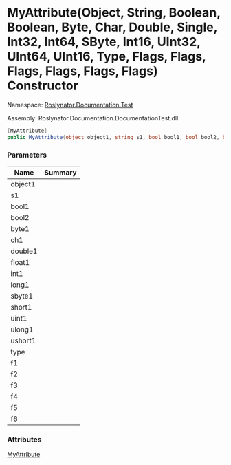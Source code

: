 # MyAttribute\(Object, String, Boolean, Boolean, Byte, Char, Double, Single, Int32, Int64, SByte, Int16, UInt32, UInt64, UInt16, Type, Flags, Flags, Flags, Flags, Flags, Flags\) Constructor

Namespace: [Roslynator.Documentation.Test](../../README.md)

Assembly: Roslynator\.Documentation\.DocumentationTest\.dll

```csharp
[MyAttribute]
public MyAttribute(object object1, string s1, bool bool1, bool bool2, byte byte1, char ch1, double double1, float float1, int int1, long long1, sbyte sbyte1, short short1, uint uint1, ulong ulong1, ushort ushort1, Type type, Flags f1, Flags f2, Flags f3, Flags f4, Flags f5, Flags f6)
```

### Parameters

| Name | Summary |
| ---- | ------- |
| object1 | |
| s1 | |
| bool1 | |
| bool2 | |
| byte1 | |
| ch1 | |
| double1 | |
| float1 | |
| int1 | |
| long1 | |
| sbyte1 | |
| short1 | |
| uint1 | |
| ulong1 | |
| ushort1 | |
| type | |
| f1 | |
| f2 | |
| f3 | |
| f4 | |
| f5 | |
| f6 | |

### Attributes

[MyAttribute](../README.md)

